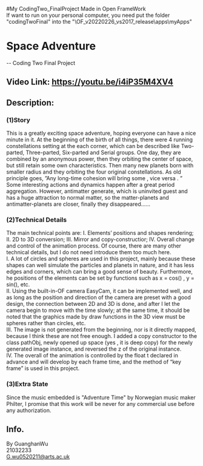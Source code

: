 #My CodingTwo_FinalProject
Made in Open FrameWork  
If want to run on your personal computer, you need put the folder "codingTwoFinal" into the "\OF_v20220226_vs2017_release\apps\myApps\"  

# Space Adventure
-- Coding Two Final Project
## Video Link: https://youtu.be/i4iP35M4XV4
## Description:  
### (1)Story  
This is a greatly exciting space adventure, hoping everyone can have a nice minute in it.
At the beginning of the birth of all things, there were 4 running constellations setting at the each corner, which can be described like Two-parted, Three-parted, Six-parted and Serial groups. One day, they are combined by an anonymous power, then they orbiting the center of space, but still retain some own characteristics. Then many new planets born with smaller radius and they orbiting the four original constellations. As old principle goes, ”Any long-time cohesion will bring some , vice versa . ” Some interesting actions and dynamics happen after a great period aggregation. However, antimatter generate, which is uninvited guest and has a huge attraction to normal matter, so the matter-planets and antimatter-planets are closer, finally they disappeared......  

### (2)Technical Details  
The main technical points are: I. Elements’ positions and shapes rendering; II. 2D to 3D conversion; III. Mirror and copy-constructior; IV. Overall change and control of the animation process. Of course, there are many other technical details, but I do not need introduce them too much here.  
I. A lot of circles and spheres are used in this project, mainly because these shapes can well simulate the particles and planets in nature, and it has less edges and corners, which can bring a good sense of beauty. Furthermore, he positions of the elements can be set by functions such as x = cos() , y = sin(), etc.  
II. Using the built-in-OF camera EasyCam, it can be implemented well, and as long as the position and direction of the camera are preset with a good design, the connection between 2D and 3D is done, and after I let the camera begin to move with the time slowly; at the same time, it should be noted that the graphics made by draw functions in the 3D view must be spheres rather than circles, etc.  
III. The image is not generated from the beginning, nor is it directly mapped, because I think these are not free enough. I added a copy constructor to the class pathObj, newly opened up space (yes , it is deep copy) for the newly generated image instance, and reversed the z of the original instance.  
IV. The overall of the animation is controlled by the float t declared in advance and will develop by each frame time, and the method of “key frame” is used in this project.    

### (3)Extra State  
Since the music embedded is "Adventure Time" by Norwegian music maker Philter, I promise that this work will be never for any commercial use before any authorization.

## Info.
By GuanghanWu  
21032233  
G.wu0520211@arts.ac.uk  
